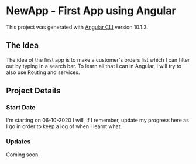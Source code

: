 # NewApp - First App using Angular

This project was generated with [Angular CLI](https://github.com/angular/angular-cli) version 10.1.3.

## The Idea

The idea of the first app is to make a customer's orders list which I can filter out by typing in a search bar.
To learn all that I can in Angular, I will try to also use Routing and services.

## Project Details

### Start Date
I'm starting on 06-10-2020
I will, if I remember, update my progress here as I go in order to keep a log of when I learnt what.

### Updates
Coming soon.

